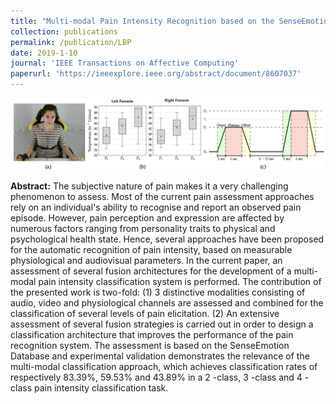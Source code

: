 ```yaml
---
title: "Multi-modal Pain Intensity Recognition based on the SenseEmotion Database"
collection: publications
permalink: /publication/LBP
date: 2019-1-10
journal: 'IEEE Transactions on Affective Computing'
paperurl: 'https://ieeexplore.ieee.org/abstract/document/8607037'
---
```

![alt text](../images/SensePain-teaser.png)<!-- .element height="20%" width="20%" -->

__Abstract:__ 
The subjective nature of pain makes it a very challenging phenomenon to assess. Most of the current pain assessment approaches rely on an individual's ability to recognise and report an observed pain episode. However, pain perception and expression are affected by numerous factors ranging from personality traits to physical and psychological health state. Hence, several approaches have been proposed for the automatic recognition of pain intensity, based on measurable physiological and audiovisual parameters. In the current paper, an assessment of several fusion architectures for the development of a multi-modal pain intensity classification system is performed. The contribution of the presented work is two-fold: (1) 3 distinctive modalities consisting of audio, video and physiological channels are assessed and combined for the classification of several levels of pain elicitation. (2) An extensive assessment of several fusion strategies is carried out in order to design a classification architecture that improves the performance of the pain recognition system. The assessment is based on the SenseEmotion Database and experimental validation demonstrates the relevance of the multi-modal classification approach, which achieves classification rates of respectively 83.39%, 59.53% and 43.89% in a 2 -class, 3 -class and 4 -class pain intensity classification task.



